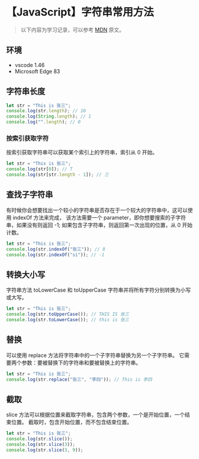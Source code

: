 # 【JavaScript】字符串常用方法

> 以下内容为学习记录，可以参考 [MDN][1] 原文。

## 环境

- vscode 1.46
- Microsoft Edge 83

## 字符串长度

```js
let str = "This is 张三";
console.log(str.length); // 10
console.log(String.length); // 1
console.log("".length); // 0
```

### 按索引获取字符

按索引获取字符串可以获取某个索引上的字符串，索引从 0 开始。

```js
let str = "This is 张三";
console.log(str[0]); // T
console.log(str[str.length - 1]); // 三
```

## 查找子字符串

有时候你会想要找出一个较小的字符串是否存在于一个较大的字符串中，这可以使用 indexOf 方法来完成，
该方法需要一个 parameter，即你想要搜索的子字符串，如果没有则返回 -1;
如果包含子字符串，则返回第一次出现的位置，从 0 开始计数。

```js
let str = "This is 张三";
console.log(str.indexOf("张三")); // 8
console.log(str.indexOf("si")); // -1
```

## 转换大小写

字符串方法 toLowerCase 和 toUpperCase 字符串并将所有字符分别转换为小写或大写。

```js
let str = "This is 张三";
console.log(str.toUpperCase()); // THIS IS 张三
console.log(str.toLowerCase()); // this is 张三
```

## 替换

可以使用 replace 方法将字符串中的一个子字符串替换为另一个子字符串。
它需要两个参数：要被替换下的字符串和要被替换上的字符串。

```js
let str = "This is 张三";
console.log(str.replace("张三", "李四")); // This is 李四
```

## 截取

slice 方法可以根据位置来截取字符串，包含两个参数，一个是开始位置，一个结束位置。
截取时，包含开始位置，而不包含结束位置。

```js
let str = "This is 张三";
console.log(str.slice());
console.log(str.slice(3));
console.log(str.slice(3, 9));
```

[1]: https://developer.mozilla.org/zh-CN/docs/Learn/JavaScript/First_steps/Useful_string_methods